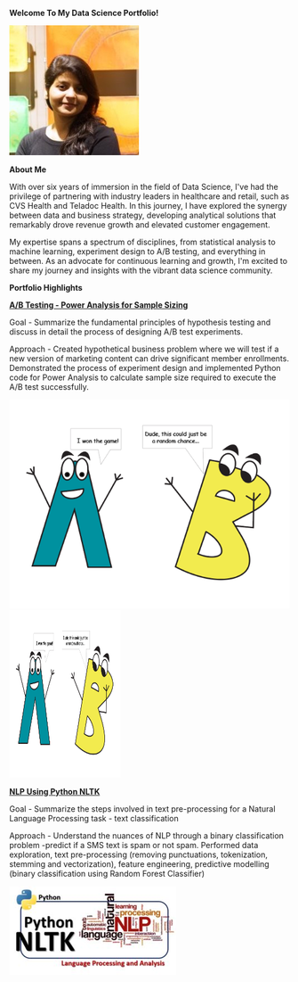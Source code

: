  

**Welcome To My Data Science Portfolio!**

![Headshot](Assets/linkedIn%20img.jpg)
  

**About Me**

With over six years of immersion in the field of Data Science, I've had the privilege of partnering with industry leaders in healthcare and retail, such as CVS Health and Teladoc Health. In this journey, I have explored the synergy between data and business strategy, developing analytical solutions that remarkably drove revenue growth and elevated customer engagement. 

My expertise spans a spectrum of disciplines, from statistical analysis to machine learning, experiment design to A/B testing, and everything in between. As an advocate for continuous learning and growth, I'm excited to share my journey and insights with the vibrant data science community. 

  

  

**Portfolio Highlights** 

  

[**A/B Testing - Power Analysis for Sample Sizing**](a-b-testing-power-analysis-in-python.ipynb)

  

Goal - Summarize the fundamental principles of hypothesis testing and discuss in detail the process of designing A/B test experiments. 

  

Approach - Created hypothetical business problem where we will test if a new version of marketing content can drive significant member enrollments. Demonstrated the process of experiment design and implemented Python code for Power Analysis to calculate sample size required to execute the A/B test successfully.  

![A/B Testing](Assets/ab%20illustration.PNG)  
<img src="Assets/ab%20illustration.PNG" width="200" height="300"/>

[**NLP Using Python NLTK**](NLP%20using%20Python%20NLTK)

  

Goal - Summarize the steps involved in text pre-processing for a Natural Language Processing task - text classification  

  

Approach - Understand the nuances of NLP through a binary classification problem -predict if a SMS text is spam or not spam. Performed data exploration, text pre-processing (removing punctuations, tokenization, stemming and vectorization), feature engineering, predictive modelling (binary classification using Random Forest Classifier)  

 ![Natural Language Processing Fundamentals](Assets/NLTK%20img.jpg)

 
